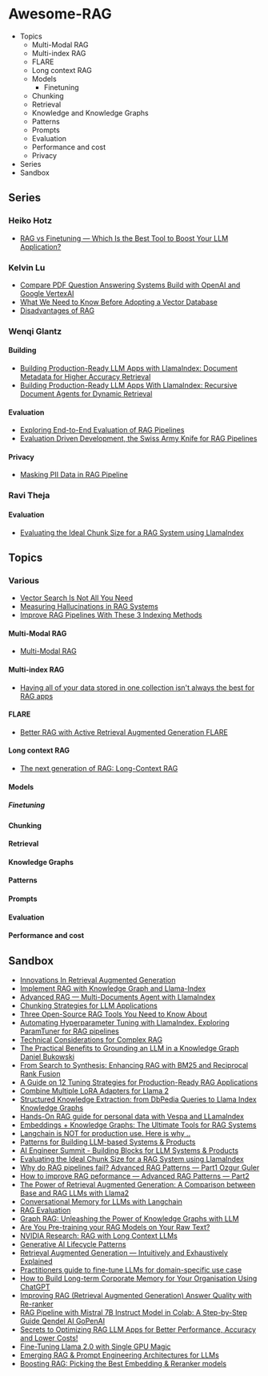 # Awesome-RAG

- Topics
  - Multi-Modal RAG
  - Multi-index RAG
  - FLARE
  - Long context RAG
  - Models
    - Finetuning
  - Chunking
  - Retrieval
  - Knowledge and Knowledge Graphs
  - Patterns
  - Prompts
  - Evaluation
  - Performance and cost
  - Privacy
- Series
- Sandbox


## Series

### Heiko Hotz

- [RAG vs Finetuning — Which Is the Best Tool to Boost Your LLM Application?](https://towardsdatascience.com/rag-vs-finetuning-which-is-the-best-tool-to-boost-your-llm-application-94654b1eaba7)

### Kelvin Lu

- [Compare PDF Question Answering Systems Build with OpenAI and Google VertexAI](https://medium.com/@kelvin.lu.au/compare-pdf-question-answering-with-openai-and-google-vertexai-46638d62327b)
- [What We Need to Know Before Adopting a Vector Database](https://medium.com/@kelvin.lu.au/what-we-need-to-know-before-adopting-a-vector-database-85e137570fbb)
- [Disadvantages of RAG](https://medium.com/@kelvin.lu.au/disadvantages-of-rag-5024692f2c53)

### Wenqi Glantz

#### Building

- [Building Production-Ready LLM Apps with LlamaIndex: Document Metadata for Higher Accuracy Retrieval](https://betterprogramming.pub/building-production-ready-llm-apps-with-llamaindex-document-metadata-for-higher-accuracy-retrieval-a8ceca641fb5)
- [Building Production-Ready LLM Apps With LlamaIndex: Recursive Document Agents for Dynamic Retrieval](https://betterprogramming.pub/building-production-ready-llm-apps-with-llamaindex-recursive-document-agents-for-dynamic-retrieval-1f4b25287918)


#### Evaluation

- [Exploring End-to-End Evaluation of RAG Pipelines](https://betterprogramming.pub/exploring-end-to-end-evaluation-of-rag-pipelines-e4c03221429)
- [Evaluation Driven Development, the Swiss Army Knife for RAG Pipelines](https://levelup.gitconnected.com/evaluation-driven-development-the-swiss-army-knife-for-rag-pipelines-dba24218d47e)

#### Privacy

- [Masking PII Data in RAG Pipeline](https://betterprogramming.pub/masking-pii-data-in-rag-pipeline-326d2d330336)

### Ravi Theja

#### Evaluation

- [Evaluating the Ideal Chunk Size for a RAG System using LlamaIndex](https://blog.llamaindex.ai/evaluating-the-ideal-chunk-size-for-a-rag-system-using-llamaindex-6207e5d3fec5)


## Topics

### Various

- [Vector Search Is Not All You Need](https://towardsdatascience.com/vector-search-is-not-all-you-need-ecd0f16ad65e)
- [Measuring Hallucinations in RAG Systems](https://vectara.com/measuring-hallucinations-in-rag-systems/)
- [Improve RAG Pipelines With These 3 Indexing Methods](https://levelup.gitconnected.com/improve-rag-pipelines-with-these-3-indexing-methods-83317e972676)


#### Multi-Modal RAG

- [Multi-Modal RAG](https://blog.llamaindex.ai/multi-modal-rag-621de7525fea)


#### Multi-index RAG

- [Having all of your data stored in one collection isn't always the best for RAG apps](https://twitter.com/ecardenas300/status/1724829560041038072)

#### FLARE

- [Better RAG with Active Retrieval Augmented Generation FLARE](https://blog.lancedb.com/better-rag-with-active-retrieval-augmented-generation-flare-3b66646e2a9f)

#### Long context RAG

- [The next generation of RAG: Long-Context RAG](https://twitter.com/ecardenas300/status/1724129722492142048)

#### Models

##### Finetuning

#### Chunking

#### Retrieval

#### Knowledge Graphs

#### Patterns

#### Prompts

#### Evaluation

#### Performance and cost


## Sandbox

- [Innovations In Retrieval Augmented Generation](https://medium.com/emalpha/innovations-in-retrieval-augmented-generation-8e6e70f95629)
- [Implement RAG with Knowledge Graph and Llama-Index](https://medium.aiplanet.com/implement-rag-with-knowledge-graph-and-llama-index-6a3370e93cdd)
- [Advanced RAG — Multi-Documents Agent with LlamaIndex](https://blog.gopenai.com/advanced-rag-multi-documents-agent-with-llamaindex-43b604f84909)
- [Chunking Strategies for LLM Applications](https://www.pinecone.io/learn/chunking-strategies/)
- [Three Open-Source RAG Tools You Need to Know About](https://medium.com/programmers-journey/three-open-source-rag-tools-you-need-to-know-about-331c3f28ab22)
- [Automating Hyperparameter Tuning with LlamaIndex. Exploring ParamTuner for RAG pipelines](https://levelup.gitconnected.com/automating-hyperparameter-tuning-with-llamaindex-72fdd68e3b90)
- [Technical Considerations for Complex RAG](https://medium.com/enterprise-rag/a-first-intro-to-complex-rag-retrieval-augmented-generation-a8624d70090f)
- [The Practical Benefits to Grounding an LLM in a Knowledge Graph
Daniel Bukowski](https://medium.com/@bukowski.daniel/the-practical-benefits-to-grounding-an-llm-in-a-knowledge-graph-919918eb493)
- [From Search to Synthesis: Enhancing RAG with BM25 and Reciprocal Rank Fusion](https://medium.com/@kachari.bikram42/from-search-to-synthesis-enhancing-rag-with-bm25-and-reciprocal-rank-fusion-872d21dc4ca7)
- [A Guide on 12 Tuning Strategies for Production-Ready RAG Applications](https://towardsdatascience.com/a-guide-on-12-tuning-strategies-for-production-ready-rag-applications-7ca646833439)
- [Combine Multiple LoRA Adapters for Llama 2](https://towardsdatascience.com/combine-multiple-lora-adapters-for-llama-2-ea0bef9025cf)
- [Structured Knowledge Extraction: from DbPedia Queries to Llama Index Knowledge Graphs](https://python.plainenglish.io/structured-knowledge-extraction-from-dbpedia-queries-to-llama-index-knowledge-graphs-47899c38e767)
- [Hands-On RAG guide for personal data with Vespa and LLamaIndex](https://blog.vespa.ai/scaling-personal-ai-assistants-with-streaming-mode/)
- [Embeddings + Knowledge Graphs: The Ultimate Tools for RAG Systems](https://towardsdatascience.com/embeddings-knowledge-graphs-the-ultimate-tools-for-rag-systems-cbbcca29f0fd)
- [Langchain is NOT for production use. Here is why ..](https://medium.com/@aldendorosario/langchain-is-not-for-production-use-here-is-why-9f1eca6cce80)
- [Patterns for Building LLM-based Systems & Products](https://eugeneyan.com/writing/llm-patterns/)
- [AI Engineer Summit - Building Blocks for LLM Systems & Products](https://eugeneyan.com/speaking/ai-eng-summit/)
- [Evaluating the Ideal Chunk Size for a RAG System using LlamaIndex](https://blog.llamaindex.ai/evaluating-the-ideal-chunk-size-for-a-rag-system-using-llamaindex-6207e5d3fec5)
- [Why do RAG pipelines fail? Advanced RAG Patterns — Part1
Ozgur Guler](https://cloudatlas.me/why-do-rag-pipelines-fail-advanced-rag-patterns-part1-841faad8b3c2)
- [How to improve RAG peformance — Advanced RAG Patterns — Part2](https://cloudatlas.me/how-to-improve-rag-peformance-advanced-rag-patterns-part2-0c84e2df66e6)
- [The Power of Retrieval Augmented Generation: A Comparison between Base and RAG LLMs with Llama2](https://towardsdatascience.com/the-power-of-retrieval-augmented-generation-a-comparison-between-base-and-rag-llms-with-llama2-368865762c0d)
- [Conversational Memory for LLMs with Langchain](https://www.pinecone.io/learn/series/langchain/langchain-conversational-memory/)
- [RAG Evaluation](https://cobusgreyling.medium.com/rag-evaluation-9813a931b3d4)
- [Graph RAG: Unleashing the Power of Knowledge Graphs with LLM](https://medium.com/@nebulagraph/graph-rag-the-new-llm-stack-with-knowledge-graphs-e1e902c504ed)
- [Are You Pre-training your RAG Models on Your Raw Text?](https://medium.com/thirdai-blog/are-you-pre-training-your-rag-models-on-your-raw-text-40f832d87703)
- [NVIDIA Research: RAG with Long Context LLMs](https://blog.llamaindex.ai/nvidia-research-rag-with-long-context-llms-7d94d40090c4)
- [Generative AI Lifecycle Patterns](https://dr-arsanjani.medium.com/the-generative-ai-lifecycle-1b0c7d9463ec)
- [Retrieval Augmented Generation — Intuitively and Exhaustively Explained](https://towardsdatascience.com/retrieval-augmented-generation-intuitively-and-exhaustively-explain-6a39d6fe6fc9)
- [Practitioners guide to fine-tune LLMs for domain-specific use case](https://cismography.medium.com/practitioners-guide-to-fine-tune-llms-for-domain-specific-use-case-part-1-4561714d874f)
- [How to Build Long-term Corporate Memory for Your Organisation Using ChatGPT](https://ai.plainenglish.io/how-to-build-long-term-corproate-memory-for-your-organisation-using-chatgpt-d213804d4176)
- [Improving RAG (Retrieval Augmented Generation) Answer Quality with Re-ranker](https://medium.com/towards-generative-ai/improving-rag-retrieval-augmented-generation-answer-quality-with-re-ranker-55a19931325)
- [RAG Pipeline with Mistral 7B Instruct Model in Colab: A Step-by-Step Guide
Qendel AI
GoPenAI](https://blog.gopenai.com/rag-pipeline-with-mistral-7b-instruct-model-a-step-by-step-guide-138df378a0c2)
- [Secrets to Optimizing RAG LLM Apps for Better Performance, Accuracy and Lower Costs!](https://medium.com/madhukarkumar/secrets-to-optimizing-rag-llm-apps-for-better-accuracy-performance-and-lower-cost-da1014127c0a)
- [Fine-Tuning Llama 2.0 with Single GPU Magic](https://ai.plainenglish.io/fine-tuning-llama2-0-with-qloras-single-gpu-magic-1b6a6679d436)
- [Emerging RAG & Prompt Engineering Architectures for LLMs](https://cobusgreyling.medium.com/updated-emerging-rag-prompt-engineering-architectures-for-llms-17ee62e5cbd9)
- [Boosting RAG: Picking the Best Embedding & Reranker models](https://blog.llamaindex.ai/boosting-rag-picking-the-best-embedding-reranker-models-42d079022e83)

